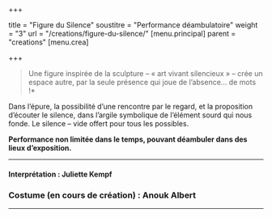 +++

title = "Figure du Silence"
soustitre = "Performance déambulatoire"
weight = "3"
url = "/creations/figure-du-silence/"
[menu.principal]
parent = "creations"
[menu.crea]

+++

>Une figure inspirée de la sculpture – « art vivant silencieux » – crée un espace autre, par la seule présence qui joue de l’absence… de mots !*


Dans l’épure, la possibilité d’une rencontre par le regard, et la proposition d’écouter le silence, dans l’argile symbolique de l’élément sourd qui nous fonde. Le silence – vide offert pour tous les possibles. 

**Performance non limitée dans le temps, pouvant déambuler dans des lieux d’exposition.**

___
#### Interprétation : Juliette Kempf
### Costume (en cours de création) : Anouk Albert
___